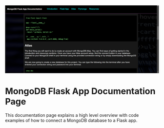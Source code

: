 ![Website Image](image.png)
# MongoDB Flask App Documentation Page
This documentation page explains a high level overview with code examples of how to connect a MongoDB database to a Flask app. 

